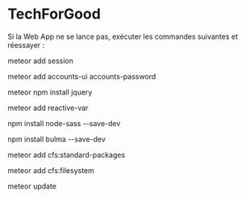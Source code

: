 # TechForGood


Si la Web App ne se lance pas, exécuter les commandes suivantes et réessayer :

meteor add session

meteor add accounts-ui accounts-password

meteor npm install jquery

meteor add reactive-var

npm install node-sass --save-dev

npm install bulma --save-dev

meteor add cfs:standard-packages

meteor add cfs:filesystem

meteor update
